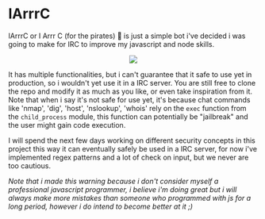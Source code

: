 # IArrrC
IArrrC or I Arrr C (for the pirates) 🦜 is just a simple bot i've decided i was going to make for IRC to improve my javascript and node skills.

<p align="center">
  <img src="https://media3.giphy.com/media/3o6Zt3KyN0vd1S97d6/giphy.gif"/>
</p>

It has multiple functionalities, but i can't guarantee that it safe to use yet in production, so i wouldn't yet use it in a IRC server. You are still free to clone the repo and modify it as much as you like, or even take inspiration from it.
Note that when i say it's not safe for use yet, it's because chat commands like 'nmap', 'dig', 'host', 'nslookup', 'whois' rely on the `exec` function from the `child_process` module, this function can potentially be "jailbreak" and the user might gain code execution.

I will spend the next few days working on different security concepts in this project this way it can eventually safely be used in a IRC server, for now i've implemented regex patterns and a lot of check on input, but we never are too cautious.

*Note that i made this warning because i don't consider myself a professional javascript programmer, i believe i'm doing great but i will always make more mistakes than someone who programmed with js for a long period, however i do intend to become better at it ;)*

